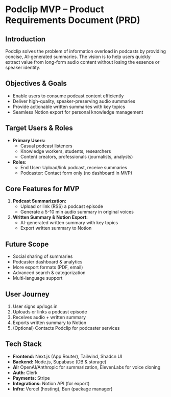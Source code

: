 # Podclip MVP – Product Requirements Document (PRD)

## Introduction
Podclip solves the problem of information overload in podcasts by providing concise, AI-generated summaries. The vision is to help users quickly extract value from long-form audio content without losing the essence or speaker identity.

## Objectives & Goals
- Enable users to consume podcast content efficiently
- Deliver high-quality, speaker-preserving audio summaries
- Provide actionable written summaries with key topics
- Seamless Notion export for personal knowledge management

## Target Users & Roles
- **Primary Users:**
  - Casual podcast listeners
  - Knowledge workers, students, researchers
  - Content creators, professionals (journalists, analysts)
- **Roles:**
  - End User: Upload/link podcast, receive summaries
  - Podcaster: Contact form only (no dashboard in MVP)

## Core Features for MVP
1. **Podcast Summarization:**
   - Upload or link (RSS) a podcast episode
   - Generate a 5-10 min audio summary in original voices
2. **Written Summary & Notion Export:**
   - AI-generated written summary with key topics
   - Export written summary to Notion

## Future Scope
- Social sharing of summaries
- Podcaster dashboard & analytics
- More export formats (PDF, email)
- Advanced search & categorization
- Multi-language support

## User Journey
1. User signs up/logs in
2. Uploads or links a podcast episode
3. Receives audio + written summary
4. Exports written summary to Notion
5. (Optional) Contacts Podclip for podcaster services

## Tech Stack
- **Frontend:** Next.js (App Router), Tailwind, Shadcn UI
- **Backend:** Node.js, Supabase (DB & storage)
- **AI:** OpenAI/Anthropic for summarization, ElevenLabs for voice cloning
- **Auth:** Clerk
- **Payments:** Stripe
- **Integrations:** Notion API (for export)
- **Infra:** Vercel (hosting), Bun (package manager) 